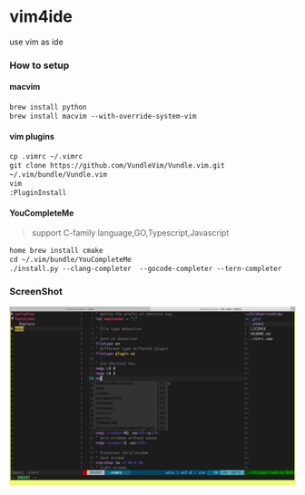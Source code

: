 # vim4ide

use vim as ide

### How to setup


#### macvim

```shell
brew install python
brew install macvim --with-override-system-vim
```
#### vim plugins

```shell
cp .vimrc ~/.vimrc 
git clone https://github.com/VundleVim/Vundle.vim.git ~/.vim/bundle/Vundle.vim
vim
:PluginInstall
```

#### YouCompleteMe

> support C-family language,GO,Typescript,Javascript

```shell
home brew install cmake
cd ~/.vim/bundle/YouCompleteMe
./install.py --clang-completer  --gocode-completer --tern-completer
```
### ScreenShot
![vim4ide](./screenshot.png)


